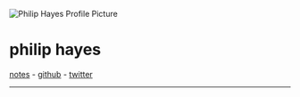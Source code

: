 ![Philip Hayes Profile Picture](img/profile.png)

philip hayes
============

[notes](https://phlip9.com/notes) -
[github](https://github.com/phlip9) -
[twitter](https://twitter.com/phlip9)

---
